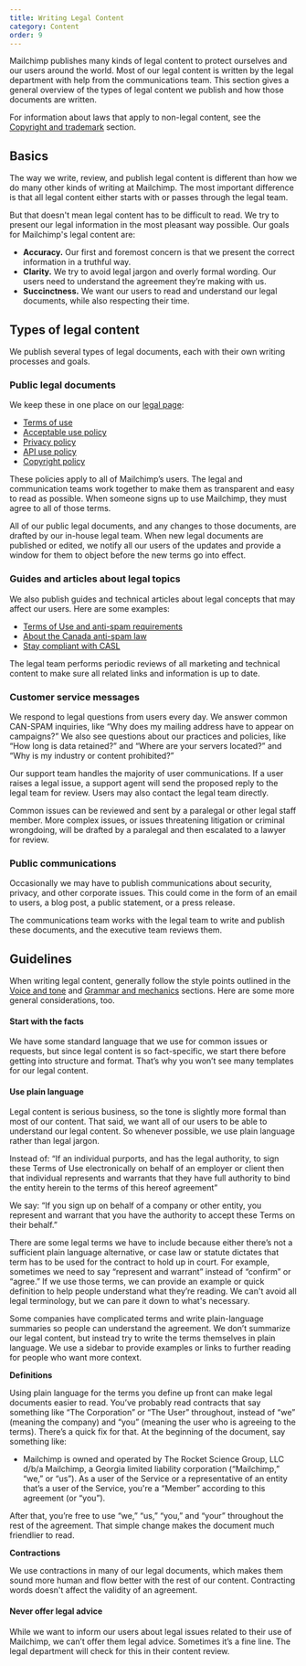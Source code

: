 ```yaml
---
title: Writing Legal Content
category: Content
order: 9
---
```


Mailchimp publishes many kinds of legal content to protect ourselves and our users around the world. Most of our legal content is written by the legal department with help from the communications team. This section gives a general overview of the types of legal content we publish and how those documents are written.

For information about laws that apply to non-legal content, see the [Copyright and trademark](/15-copyright-and-trademarks.html.md) section.

## Basics

The way we write, review, and publish legal content is different than how we do many other kinds of writing at Mailchimp. The most important difference is that all legal content either starts with or passes through the legal team.

But that doesn't mean legal content has to be difficult to read. We try to present our legal information in the most pleasant way possible. Our goals for Mailchimp's legal content are:

* **Accuracy.** Our first and foremost concern is that we present the correct information in a truthful way.
* **Clarity.** We try to avoid legal jargon and overly formal wording. Our users need to understand the agreement they’re making with us.
* **Succinctness.** We want our users to read and understand our legal documents, while also respecting their time.

## Types of legal content

We publish several types of legal documents, each with their own writing processes and goals.

### Public legal documents

We keep these in one place on our [legal page](http://mailchimp.com/legal/):

* [Terms of use](http://mailchimp.com/legal/terms/)
* [Acceptable use policy](http://mailchimp.com/legal/acceptable_use/)
* [Privacy policy](http://mailchimp.com/legal/privacy/)
* [API use policy](http://mailchimp.com/legal/api_use/)
* [Copyright policy](http://mailchimp.com/legal/copyright/)

These policies apply to all of Mailchimp’s users. The legal and communication teams work together to make them as transparent and easy to read as possible. When someone signs up to use Mailchimp, they must agree to all of those terms.

All of our public legal documents, and any changes to those documents, are drafted by our in-house legal team. When new legal documents are published or edited, we notify all our users of the updates and provide a window for them to object before the new terms go into effect.

### Guides and articles about legal topics

We also publish guides and technical articles about legal concepts that may affect our users. Here are some examples:

- [Terms of Use and anti-spam requirements](https://mailchimp.com/help/terms-of-use-and-anti-spam-requirements/)
- [About the Canada anti-spam law](https://mailchimp.com/help/about-the-canada-anti-spam-law-casl/)
- [Stay compliant with CASL](https://mailchimp.com/help/stay-compliant-with-casl/)

The legal team performs periodic reviews of all marketing and technical content to make sure all related links and information is up to date.

### Customer service messages

We respond to legal questions from users every day. We answer common CAN-SPAM inquiries, like “Why does my mailing address have to appear on campaigns?” We also see questions about our practices and policies, like “How long is data retained?” and “Where are your servers located?” and “Why is my industry or content prohibited?”

Our support team handles the majority of user communications. If a user raises a legal issue, a support agent will send the proposed reply to the legal team for review. Users may also contact the legal team directly.

Common issues can be reviewed and sent by a paralegal or other legal staff member. More complex issues, or issues threatening litigation or criminal wrongdoing, will be drafted by a paralegal and then escalated to a lawyer for review.

### Public communications

Occasionally we may have to publish communications about security, privacy, and other corporate issues. This could come in the form of an email to users, a blog post, a public statement, or a press release.

The communications team works with the legal team to write and publish these documents, and the executive team reviews them.

## Guidelines

When writing legal content, generally follow the style points outlined in the [Voice and tone](/02-voice-and-tone.html.md) and [Grammar and mechanics](/04-grammar-and-mechanics.html.md) sections. Here are some more general considerations, too.

#### Start with the facts

We have some standard language that we use for common issues or requests, but since legal content is so fact-specific, we start there before getting into structure and format. That’s why you won’t see many templates for our legal content.

#### Use plain language

Legal content is serious business, so the tone is slightly more formal than most of our content. That said, we want all of our users to be able to understand our legal content. So whenever possible, we use plain language rather than legal jargon.

Instead of: “If an individual purports, and has the legal authority, to sign these Terms of Use electronically on behalf of an employer or client then that individual represents and warrants that they have full  authority to bind the entity herein to the terms of this hereof agreement”

We say: “If you sign up on behalf of a company or other entity, you represent and warrant that you have the authority to accept these Terms on their behalf.”

There are some legal terms we have to include because either there’s not a sufficient plain language alternative, or case law or statute dictates that term has to be used for the contract to hold up in court. For example, sometimes we need to say “represent and warrant” instead of “confirm” or “agree.” If we use those terms, we can provide an example or quick definition to help people understand what they’re reading. We can't avoid all legal terminology, but we can pare it down to what's necessary.

Some companies have complicated terms and write plain-language summaries so people can understand the agreement. We don’t summarize our legal content, but instead try to write the terms themselves in plain language. We use a sidebar to provide examples or links to further reading for people who want more context.

**Definitions**

Using plain language for the terms you define up front can make legal documents easier to read. You’ve probably read contracts that say something like “The Corporation” or “The User” throughout, instead of “we” (meaning the company) and “you” (meaning the user who is agreeing to the terms). There’s a quick fix for that. At the beginning of the document, say something like:

- Mailchimp is owned and operated by The Rocket Science Group, LLC d/b/a Mailchimp, a Georgia limited liability corporation (“Mailchimp,” “we,” or “us”). As a user of the Service or a representative of an entity that’s a user of the Service, you're a “Member” according to this agreement (or “you”).

After that, you’re free to use “we,” “us,” “you,” and “your” throughout the rest of the agreement. That simple change makes the document much friendlier to read.

**Contractions**

We use contractions in many of our legal documents, which makes them sound more human and flow better with the rest of our content. Contracting words doesn't affect the validity of an agreement. 

#### Never offer legal advice

While we want to inform our users about legal issues related to their use of Mailchimp, we can’t offer them legal advice. Sometimes it’s a fine line. The legal department will check for this in their content review.
